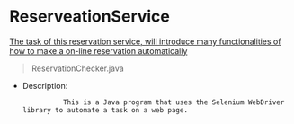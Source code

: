 # ReserveationService

<a href="">The task of this reservation service, will introduce many functionalities of how to make a on-line reservation automatically</a>

> ReservationChecker.java
- Description:  


                This is a Java program that uses the Selenium WebDriver library to automate a task on a web page.

